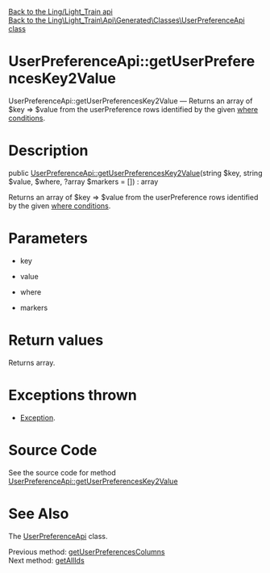[Back to the Ling/Light_Train api](https://github.com/lingtalfi/Light_Train/blob/master/doc/api/Ling/Light_Train.md)<br>
[Back to the Ling\Light_Train\Api\Generated\Classes\UserPreferenceApi class](https://github.com/lingtalfi/Light_Train/blob/master/doc/api/Ling/Light_Train/Api/Generated/Classes/UserPreferenceApi.md)


UserPreferenceApi::getUserPreferencesKey2Value
================



UserPreferenceApi::getUserPreferencesKey2Value — Returns an array of $key => $value from the userPreference rows identified by the given [where conditions](https://github.com/lingtalfi/SimplePdoWrapper#the-where-conditions).




Description
================


public [UserPreferenceApi::getUserPreferencesKey2Value](https://github.com/lingtalfi/Light_Train/blob/master/doc/api/Ling/Light_Train/Api/Generated/Classes/UserPreferenceApi/getUserPreferencesKey2Value.md)(string $key, string $value, $where, ?array $markers = []) : array




Returns an array of $key => $value from the userPreference rows identified by the given [where conditions](https://github.com/lingtalfi/SimplePdoWrapper#the-where-conditions).




Parameters
================


- key

    

- value

    

- where

    

- markers

    


Return values
================

Returns array.


Exceptions thrown
================

- [Exception](http://php.net/manual/en/class.exception.php).&nbsp;







Source Code
===========
See the source code for method [UserPreferenceApi::getUserPreferencesKey2Value](https://github.com/lingtalfi/Light_Train/blob/master/Api/Generated/Classes/UserPreferenceApi.php#L225-L230)


See Also
================

The [UserPreferenceApi](https://github.com/lingtalfi/Light_Train/blob/master/doc/api/Ling/Light_Train/Api/Generated/Classes/UserPreferenceApi.md) class.

Previous method: [getUserPreferencesColumns](https://github.com/lingtalfi/Light_Train/blob/master/doc/api/Ling/Light_Train/Api/Generated/Classes/UserPreferenceApi/getUserPreferencesColumns.md)<br>Next method: [getAllIds](https://github.com/lingtalfi/Light_Train/blob/master/doc/api/Ling/Light_Train/Api/Generated/Classes/UserPreferenceApi/getAllIds.md)<br>

